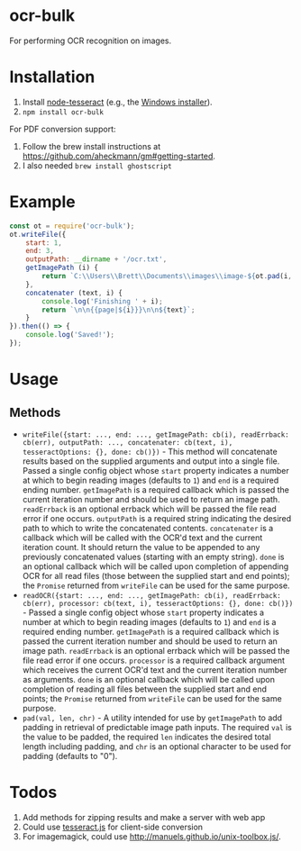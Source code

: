 # ocr-bulk

For performing OCR recognition on images.

# Installation

1. Install [node-tesseract](https://github.com/tesseract-ocr/tesseract) (e.g., the [Windows installer](https://code.google.com/p/tesseract-ocr/downloads/detail?name=tesseract-ocr-setup-3.02.02.exe&can=2&q=)).
1. `npm install ocr-bulk`

For PDF conversion support:

1. Follow the brew install instructions at <https://github.com/aheckmann/gm#getting-started>.
1. I also needed `brew install ghostscript`

# Example

```js
const ot = require('ocr-bulk');
ot.writeFile({
    start: 1,
    end: 3,
    outputPath: __dirname + '/ocr.txt',
    getImagePath (i) {
        return `C:\\Users\\Brett\\Documents\\images\\image-${ot.pad(i, 4)}.jpg`;
    },
    concatenater (text, i) {
        console.log('Finishing ' + i);
        return `\n\n{{page|${i}}}\n\n${text}`;
    }
}).then(() => {
    console.log('Saved!');
});
```
# Usage

## Methods

- `writeFile({start: ..., end: ..., getImagePath: cb(i), readErrback: cb(err), outputPath: ..., concatenater: cb(text, i), tesseractOptions: {}, done: cb()})` - This method will concatenate results based on the supplied arguments and output into a single file. Passed a single config object whose `start` property indicates a number at which to begin reading images (defaults to `1`) and `end` is a required ending number. `getImagePath` is a required callback which is passed the current iteration number and should be used to return an image path. `readErrback` is an optional errback which will be passed the file read error if one occurs. `outputPath` is a required string indicating the desired path to which to write the concatenated contents. `concatenater` is a callback which will be called with the OCR'd text and the current iteration count. It should return the value to be appended to any previously concatenated values (starting with an empty string). `done` is an optional callback which will be called upon completion of appending OCR for all read files (those between the supplied start and end points); the `Promise` returned from `writeFile` can be used for the same purpose.
- `readOCR({start: ..., end: ..., getImagePath: cb(i), readErrback: cb(err), processor: cb(text, i), tesseractOptions: {}, done: cb()})` - Passed a single config object whose `start` property indicates a number at which to begin reading images (defaults to `1`) and `end` is a required ending number. `getImagePath` is a required callback which is passed the current iteration number and should be used to return an image path. `readErrback` is an optional errback which will be passed the file read error if one occurs. `processor` is a required callback argument which receives the current OCR'd text and the current iteration number as arguments. `done` is an optional callback which will be called upon completion of reading all files between the supplied start and end points; the `Promise` returned from `writeFile` can be used for the same purpose.
- `pad(val, len, chr)` - A utility intended for use by `getImagePath` to add padding in retrieval of predictable image path inputs. The required `val` is the value to be padded, the required `len` indicates the desired total length including padding, and `chr` is an optional character to be used for padding (defaults to "0").

# Todos

1. Add methods for zipping results and make a server with web app
1. Could use [tesseract.js](https://github.com/naptha/tesseract.js) for client-side conversion
1. For imagemagick, could use <http://manuels.github.io/unix-toolbox.js/>.
